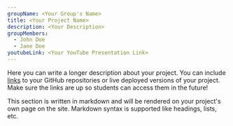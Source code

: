 ```yaml
---
groupName: <Your Group's Name>
title: <Your Project Name>
description: <Your Description>
groupMembers:
  - John Doe
  - Jane Doe
youtubeLink: <Your YouTube Presentation Link>
---
```


Here you can write a longer description about your project. You can include [links](https://www.google.com) to your GitHub repositories or live deployed versions of your project. Make sure the links are up so students can access them in the future!

This section is written in markdown and will be rendered on your project's own page on the site. Markdown syntax is supported like headings, lists, etc.
